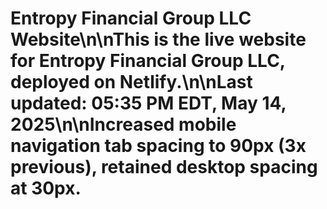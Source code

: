 # Entropy Financial Group LLC Website\n\nThis is the live website for Entropy Financial Group LLC, deployed on Netlify.\n\nLast updated: 05:35 PM EDT, May 14, 2025\n\nIncreased mobile navigation tab spacing to 90px (3x previous), retained desktop spacing at 30px.
